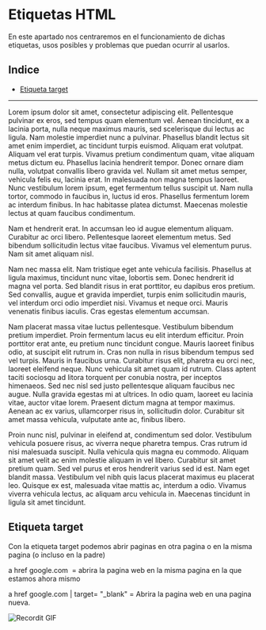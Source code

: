 # Etiquetas HTML

En este apartado nos centraremos en el funcionamiento de dichas etiquetas, usos posibles y problemas que puedan ocurrir al usarlos.

## Indice

- [Etiqueta target](#Etiqueta&nbsp;target)


---

Lorem ipsum dolor sit amet, consectetur adipiscing elit. Pellentesque pulvinar ex eros, sed tempus quam elementum vel. Aenean tincidunt, ex a lacinia porta, nulla neque maximus mauris, sed scelerisque dui lectus ac ligula. Nam molestie imperdiet nunc a pulvinar. Phasellus blandit lectus sit amet enim imperdiet, ac tincidunt turpis euismod. Aliquam erat volutpat. Aliquam vel erat turpis. Vivamus pretium condimentum quam, vitae aliquam metus dictum eu. Phasellus lacinia hendrerit tempor. Donec ornare diam nulla, volutpat convallis libero gravida vel. Nullam sit amet metus semper, vehicula felis eu, lacinia erat. In malesuada non magna tempus laoreet. Nunc vestibulum lorem ipsum, eget fermentum tellus suscipit ut. Nam nulla tortor, commodo in faucibus in, luctus id eros. Phasellus fermentum lorem ac interdum finibus. In hac habitasse platea dictumst. Maecenas molestie lectus at quam faucibus condimentum.

Nam et hendrerit erat. In accumsan leo id augue elementum aliquam. Curabitur ac orci libero. Pellentesque laoreet elementum metus. Sed bibendum sollicitudin lectus vitae faucibus. Vivamus vel elementum purus. Nam sit amet aliquam nisl.

Nam nec massa elit. Nam tristique eget ante vehicula facilisis. Phasellus at ligula maximus, tincidunt nunc vitae, lobortis sem. Donec hendrerit id magna vel porta. Sed blandit risus in erat porttitor, eu dapibus eros pretium. Sed convallis, augue et gravida imperdiet, turpis enim sollicitudin mauris, vel interdum orci odio imperdiet nisi. Vivamus et neque orci. Mauris venenatis finibus iaculis. Cras egestas elementum accumsan.

Nam placerat massa vitae luctus pellentesque. Vestibulum bibendum pretium imperdiet. Proin fermentum lacus eu elit interdum efficitur. Proin porttitor erat ante, eu pretium nunc tincidunt congue. Mauris laoreet finibus odio, at suscipit elit rutrum in. Cras non nulla in risus bibendum tempus sed vel turpis. Mauris in faucibus urna. Curabitur risus elit, pharetra eu orci nec, laoreet eleifend neque. Nunc vehicula sit amet quam id rutrum. Class aptent taciti sociosqu ad litora torquent per conubia nostra, per inceptos himenaeos. Sed nec nisl sed justo pellentesque aliquam faucibus nec augue. Nulla gravida egestas mi at ultrices. In odio quam, laoreet eu lacinia vitae, auctor vitae lorem. Praesent dictum magna at tempor maximus. Aenean ac ex varius, ullamcorper risus in, sollicitudin dolor. Curabitur sit amet massa vehicula, vulputate ante ac, finibus libero.

Proin nunc nisl, pulvinar in eleifend at, condimentum sed dolor. Vestibulum vehicula posuere risus, ac viverra neque pharetra tempus. Cras rutrum id nisi malesuada suscipit. Nulla vehicula quis magna eu commodo. Aliquam sit amet velit ac enim molestie aliquam in vel libero. Curabitur sit amet pretium quam. Sed vel purus et eros hendrerit varius sed id est. Nam eget blandit massa. Vestibulum vel nibh quis lacus placerat maximus eu placerat leo. Quisque ex est, malesuada vitae mattis ac, interdum a odio. Vivamus viverra vehicula lectus, ac aliquam arcu vehicula in. Maecenas tincidunt in ligula sit amet tincidunt.

## Etiqueta target


Con la etiqueta target podemos abrir paginas en otra pagina o en la misma pagina (o incluso en la padre)


a href google.com  = abrira la pagina web en la misma pagina en la que estamos ahora mismo

a href google.com | target= "_blank" = Abrira la pagina web en una pagina nueva.

![Recordit GIF](http://g.recordit.co/iLN6A0vSD8.gif)
